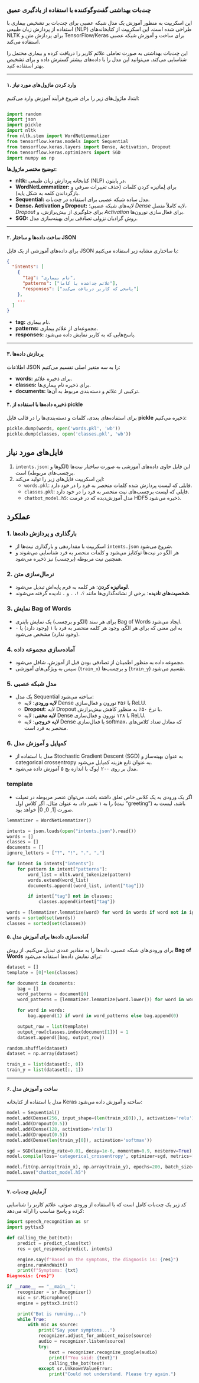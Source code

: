
### چت‌بات بهداشتی گفت‌وگوکننده با استفاده از یادگیری عمیق

این اسکریپت به منظور آموزش یک مدل شبکه عصبی برای چت‌بات بر تشخیص بیماری با استفاده از پردازش زبان طبیعی (NLP) طراحی شده است. این اسکریپت از کتابخانه‌های NLTK برای پردازش متن و TensorFlow/Keras برای ساخت و آموزش شبکه عصبی استفاده می‌کند.

این چت‌بات بهداشتی به صورت تعاملی علائم کاربر را دریافت کرده و بیماری محتمل را شناسایی می‌کند. می‌توانید این مدل را با داده‌های بیشتر گسترش داده و برای تشخیص بهتر استفاده کنید.

---

#### ۱. وارد کردن ماژول‌های مورد نیاز
ابتدا، ماژول‌های زیر را برای شروع فرآیند آموزش وارد می‌کنیم:

```python

import random
import json
import pickle
import nltk
from nltk.stem import WordNetLemmatizer
from tensorflow.keras.models import Sequential
from tensorflow.keras.layers import Dense, Activation, Dropout
from tensorflow.keras.optimizers import SGD
import numpy as np

```

**توضیح مختصر ماژول‌ها:**
- **nltk:** کتابخانه پردازش زبان طبیعی (NLP) در پایتون.
- **WordNetLemmatizer:** برای لِماتیزه کردن کلمات (حذف تغییرات صرفی و بازگرداندن کلمه به شکل پایه).
- **Sequential:** مدل ساده شبکه عصبی برای استفاده در چت‌بات.
- **Dense، Activation و Dropout:** لایه‌های شبکه عصبی؛ *Dense* لایه کاملاً متصل، *Dropout* برای جلوگیری از بیش‌برازش، و *Activation* برای فعال‌سازی نورون‌ها.
- **SGD:** روش گرادیان نزولی تصادفی برای بهینه‌سازی مدل.

---

#### ۲. ساخت داده‌ها و ساختار JSON

برای داده‌های آموزشی از یک فایل JSON با ساختاری مشابه زیر استفاده می‌کنیم:

```json
{
  "intents": [
    {
      "tag": "نام بیماری",
      "patterns": ["علائم جداشده با کاما"],
      "responses": ["پاسخی که کاربر دریافت می‌کند"]
    },
    ...
  ]
}
```

- **tag:** نام بیماری.
- **patterns:** مجموعه‌ای از علائم بیماری.
- **responses:** پاسخ‌هایی که به کاربر نمایش داده می‌شود.

---

#### ۳. پردازش داده‌ها

اطلاعات JSON را به سه متغیر اصلی تقسیم می‌کنیم:
- **words:** برای ذخیره علائم.
- **classes:** برای ذخیره نام بیماری‌ها.
- **documents:** ترکیبی از علائم و دسته‌بندی مربوط به آن‌ها.


#### ۴. ذخیره داده‌ها با استفاده از **pickle**

برای استفاده‌های بعدی، کلمات و دسته‌بندی‌ها را در قالب فایل **pickle** ذخیره می‌کنیم:

```python
pickle.dump(words, open('words.pkl', 'wb'))
pickle.dump(classes, open('classes.pkl', 'wb'))
```

## فایل‌های مورد نیاز

1. `intents.json`: این فایل حاوی داده‌های آموزشی به صورت ساختار نیت‌ها (الگوها و برچسب‌های مربوطه) است.
2. این اسکریپت فایل‌های زیر را تولید می‌کند:
   - `words.pkl`: فایلی که لیست پردازش شده کلمات منحصر به فرد را در خود دارد.
   - `classes.pkl`: فایلی که لیست برچسب‌های نیت منحصر به فرد را در خود دارد.
   - `chatbot_model.h5`: مدل آموزش‌دیده که در فرمت HDF5 ذخیره می‌شود.

## عملکرد

### 1. **بارگذاری و پردازش داده‌ها**
- اسکریپت با مقداردهی و بارگذاری نیت‌ها از `intents.json` شروع می‌شود.
- هر الگو در نیت‌ها توکنایز می‌شود و کلمات منحصر به فرد شناسایی می‌شوند و همچنین نیت مربوطه (برچسب) نیز ذخیره می‌شود.

### 2. **نرمال‌سازی متن**
- **لوماتیزه کردن**: هر کلمه به فرم پایه‌اش تبدیل می‌شود.
- **شخصیت‌های نادیده**: برخی از نشانه‌گذاری‌ها مانند `؟`، `!`، `.` و `،` نادیده گرفته می‌شوند.

### 3. **نمایش Bag of Words**
- برای هر سند (الگو و برچسب) یک نمایش باینری Bag of Words ایجاد می‌شود.
- به این معنی که برای هر الگو، وجود هر کلمه منحصر به فرد با ۱ (وجود دارد) یا ۰ (وجود ندارد) مشخص می‌شود.

### 4. **آماده‌سازی مجموعه داده**
- مجموعه داده به منظور اطمینان از تصادفی بودن قبل از آموزش، شافل می‌شود.
- سپس به ویژگی‌های آموزشی (`train_x`) و برچسب‌ها (`train_y`) تقسیم می‌شود.

### 5. **مدل شبکه عصبی**
- یک مدل Sequential ساخته می‌شود:
  - **لایه ورودی**: لایه Dense با ۲۵۶ نورون و فعال‌سازی ReLU.
  - **Dropout**: لایه Dropout با نرخ ۵۰٪ به منظور کاهش بیش‌برازش.
  - **لایه مخفی**: لایه Dense با ۱۲۸ نورون و فعال‌سازی ReLU.
  - **لایه خروجی**: لایه Dense با فعال‌سازی softmax، که معادل تعداد کلاس‌های منحصر به فرد است.

### 6. **کمپایل و آموزش مدل**
- مدل با استفاده از Stochastic Gradient Descent (SGD) به عنوان بهینه‌ساز و categorical crossentropy به عنوان تابع هزینه کمپایل می‌شود.
- مدل بر روی ۲۰۰ اپوک با اندازه بچ ۵ آموزش داده می‌شود.

### **template**
- اگر یک ورودی به یک کلاس خاص تعلق داشته باشد، می‌توان عنصر مربوطه در تمپلت را به ۱ تغییر داد. به عنوان مثال، اگر کلاس اول (نیت “greeting”) باشد، لیست به صورت [1, 0, 0] خواهد بود.


```python
lemmatizer = WordNetLemmatizer()

intents = json.loads(open("intents.json").read())
words = []
classes = []
documents = []
ignore_letters = ["?", "!", ".", ","]

for intent in intents["intents"]:
    for pattern in intent["patterns"]:
        word_list = nltk.word_tokenize(pattern)
        words.extend(word_list)
        documents.append((word_list, intent["tag"]))

        if intent["tag"] not in classes:
            classes.append(intent["tag"])

words = [lemmatizer.lemmatize(word) for word in words if word not in ignore_letters]
words = sorted(set(words))
classes = sorted(set(classes))
```

#### ۵. آماده‌سازی داده‌ها برای آموزش مدل

برای ورودی‌های شبکه عصبی، داده‌ها را به مقادیر عددی تبدیل می‌کنیم. از روش **Bag of Words** برای نمایش داده‌ها استفاده می‌شود:

```python
dataset = []
template = [0]*len(classes)

for document in documents:
    bag = []
    word_patterns = document[0]
    word_patterns = [lemmatizer.lemmatize(word.lower()) for word in word_patterns]

    for word in words:
        bag.append(1) if word in word_patterns else bag.append(0)

    output_row = list(template)
    output_row[classes.index(document[1])] = 1
    dataset.append([bag, output_row])

random.shuffle(dataset)
dataset = np.array(dataset)

train_x = list(dataset[:, 0])
train_y = list(dataset[:, 1])
```

---

#### ۶. ساخت و آموزش مدل

مدل با استفاده از کتابخانه Keras ساخته و آموزش داده می‌شود:

```python
model = Sequential()
model.add(Dense(256, input_shape=(len(train_x[0]),), activation='relu'))
model.add(Dropout(0.5))
model.add(Dense(128, activation='relu'))
model.add(Dropout(0.5))
model.add(Dense(len(train_y[0]), activation='softmax'))

sgd = SGD(learning_rate=0.01, decay=1e-6, momentum=0.9, nesterov=True)
model.compile(loss='categorical_crossentropy', optimizer=sgd, metrics=['accuracy'])

model.fit(np.array(train_x), np.array(train_y), epochs=200, batch_size=5, verbose=1)
model.save("chatbot_model.h5")
```

---

#### ۷. آزمایش چت‌بات

کد زیر یک چت‌بات کامل است که با استفاده از ورودی صوتی، علائم کاربر را شناسایی کرده و پاسخ مناسب را ارائه می‌دهد:

```python
import speech_recognition as sr
import pyttsx3

def calling_the_bot(txt):
    predict = predict_class(txt)
    res = get_response(predict, intents)

    engine.say(f"Based on the symptoms, the diagnosis is: {res}")
    engine.runAndWait()
    print(f"Symptoms: {txt}
Diagnosis: {res}")

if __name__ == "__main__":
    recognizer = sr.Recognizer()
    mic = sr.Microphone()
    engine = pyttsx3.init()

    print("Bot is running...")
    while True:
        with mic as source:
            print("Say your symptoms...")
            recognizer.adjust_for_ambient_noise(source)
            audio = recognizer.listen(source)
            try:
                text = recognizer.recognize_google(audio)
                print(f"You said: {text}")
                calling_the_bot(text)
            except sr.UnknownValueError:
                print("Could not understand. Please try again.")
```

